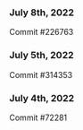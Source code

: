 ### July 8th, 2022

Commit #226763

### July 5th, 2022

Commit #314353


### July 4th, 2022

Commit #72281
